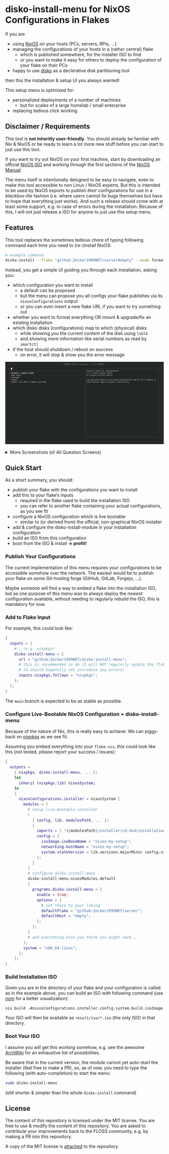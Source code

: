 # disko-install-menu for NixOS Configurations in Flakes

If you are

- using [NixOS](https://nixos.org/) on your hosts (PCs, servers, RPis, …)
- managing the configurations of your hosts in a (rather central) flake
  - which is published somewhere, for the installer ISO to find
  - or you want to make it easy for others to deploy the configuration of your flake on their PCs
- happy to use [disko](https://github.com/nix-community/disko) as a declerative disk partitioning tool

then this the installation & setup UI you always wanted!

This setup menu is optimized for:
- personalized deployments of a number of machines
  - but for scales of a large homelab / small enterprise
- replacing tedious click working


## Disclaimer / Requirements

This tool is **not inheritly user-friendly**.
You should already be familiar with Nix & NixOS
or be ready to learn a lot more new stuff
before you can start to just use this tool.

If you want to try out NixOS on your first machine,
start by downloading an official [NixOS ISO](https://nixos.org/download/#nixos-iso)
and working through the first sections of the [NixOS Manual](https://nixos.org/manual/nixos/stable/).

The menu itself is intentionally designed to be easy to navigate,
even to make this tool accessible to non Linux / NixOS experts.
But this is intended to be used by NixOS exports
to publish *their* configurations
for use in a *blackbox-lite* fashion
(i.e. where users cannot fix bugs themselves but have to hope that everything just works).
And such a release should come with at least some support,
e.g. in case of errors during the installation.
Because of this, I will not just release a ISO for anyone to just use this setup menu.


## Features

This tool replaces the sometimes tedious chore
of typing following command each time you need to (re-)install NixOS:

```bash
# example command
disko-install --flake "github:Zocker1999NET/server#empty" --mode format --write-efi-boot-entries --disk main /dev/nvme0n1 --disk data /dev/sda
```

Instead, you get a simple UI guiding you through each installation, asking you:
- which configuration you want to install
  - a default can be proposed
  - but the menu can propose you all configs your flake publishes via its `nixosConfigurations` output
  - or you can even insert a new flake URI, if you want to try something out
- whether you want to format everything OR mount & upgrade/fix an existing installation
- which disko disks (configurations) map to which (physical) disks
  - while showing you the current content of the disk using `lsblk`
  - and showing more information like serial numbers as read by `smartctl`
- if the host should shutdown / reboot on success
  - on error, it will stop & show you the error message

![img](./screenshots/2025-04-04_debug_01.png)

<details>

<summary>More Screenshots (of All Question Screens)</summary>

![img](./screenshots/2025-04-04_debug_02.png)
![img](./screenshots/2025-04-04_debug_03.png)
![img](./screenshots/2025-04-04_debug_04.png)
![img](./screenshots/2025-04-04_debug_05.png)
![img](./screenshots/2025-04-04_debug_06.png)
![img](./screenshots/2025-04-04_debug_07.png)

</details>


## Quick Start

As a short summary, you should:
- publish your flake with the configurations you want to install
- add this to your flake’s inputs
  - required in the flake used to build the installation ISO
  - you can refer to another flake containing your actual configurations, as you see fit
- configure a NixOS configuration which is live bootable
  - similar to (or derived from) the official, non-graphical NixOS installer
- add & configure the disko-install-module in your installation configuration
- build an ISO from this configuration
- boot from the ISO & install **-> profit!**

### Publish Your Configurations

The current implementation of this menu
requires your configurations to be accessible somehow over the network.
The easiest would be to publish your flake on some Git-hosting forge (GitHub, GitLab, Forgejo, …).

Maybe someone will find a way to embed a flake into the installation ISO,
but as one purpose of this menu was to always deploy the *newest* configuration available,
without needing to regularly rebuild the ISO, this is mandatory for now.

### Add to Flake Input

For example, this could look like:


```nix
{
  inputs = {
    # … (e.g. nixpkgs)
    disko-install-menu = {
      url = "github:Zocker1999NET/disko-install-menu";
      # this is recommended to do (I will NOT regularly update the flake.lock)
      # (& should hopefully not introduce any errors)
      inputs.nixpkgs.follows = "nixpkgs";
    };
  };
}
```

The `main` branch is expected to be as stable as possible.

### Configure Live-Bootable NixOS Configuration + disko-install-menu

Because of the nature of Nix, this is really easy to achieve:
We can piggy-back on [nixpkgs](https://github.com/NixOS/nixpkgs) as we see fit.

Assuming you embed everything into your `flake.nix`,
this could look like this (not tested, please report your success / issues):

```nix
{
  outputs =
    { nixpkgs, disko-install-menu, ... }:
    let
      inherit (nixpkgs.lib) nixosSystem;
    in
    {
      nixosConfigurations.installer = nixosSystem {
        modules = [
          # setup live-bootable installer
          (
            { config, lib, modulesPath, ... }:
            {
              imports = [ "${modulesPath}/installer/cd-dvd/installation-cd-minimal.nix" ];
              config = {
                isoImage.isoBaseName = "nixos-my-setup";
                networking.hostName = "nixos-my-setup";
                system.stateVersion = lib.versions.majorMinor config.system.nixos.version;
              };
            }
          )
          # configure disko-install-menu
          disko-install-menu.nixosModules.default
          {
            programs.disko-install-menu = {
              enable = true;
              options = {
                # set those to your liking
                defaultFlake = "github:Zocker1999NET/server";
                defaultHost = "empty";
              };
            };
          }
          # and everything else you think you might need …
        ];
        system = "x86_64-linux";
      };
    };
}
```

### Build Installation ISO

Given you are in the directory of your flake
and your configuration is called as in the example above,
you can build an ISO with following command
(use [nom](https://github.com/maralorn/nix-output-monitor) for a better visualization):

```
nix build .#nixosConfigurations.installer.config.system.build.isoImage
```

Your ISO will then be available as `result/iso/*.iso` (the only ISO) in that directory.

### Boot Your ISO

I assume you will get this working somehow,
e.g. see the awesome [ArchWiki](https://wiki.archlinux.org/title/USB_flash_installation_medium) for an exhaustive list of possibilities.

Be aware that in the current version,
the module cannot yet auto-start the installer (feel free to make a PR),
so, as of now, you need to type the following (with auto-completion) to start the menu:
```bash
sudo disko-install-menu
```
(still shorter & simpler than the whole `disko-install` command)


## License

<!-- SPDX-License-Identifier: MIT -->
The content of this repository is licensed under the MIT license.
You are free to use & modify the content of this repository.
You are asked to contribute your improvements back to the FLOSS community,
e.g. by making a PR into this repository.

A copy of the MIT license is [attached](./LICENSE) to the repository.
